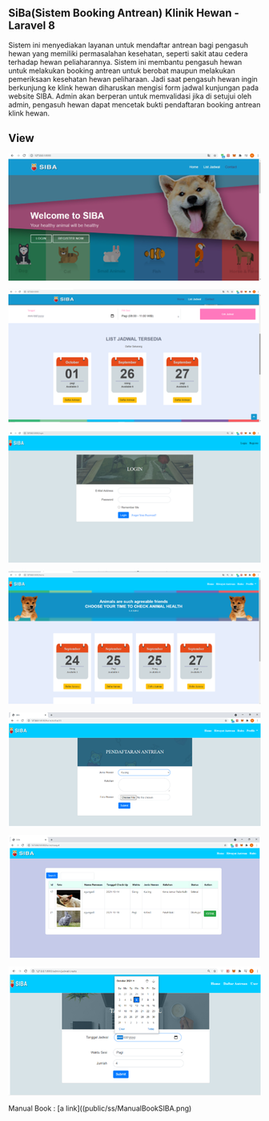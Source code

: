 
## SiBa(Sistem Booking Antrean) Klinik Hewan - Laravel 8

Sistem ini menyediakan layanan untuk mendaftar antrean bagi pengasuh hewan yang memiliki permasalahan kesehatan, seperti sakit atau cedera terhadap hewan peliaharannya. Sistem ini membantu pengasuh hewan untuk melakukan booking antrean untuk berobat maupun melakukan pemeriksaan kesehatan hewan peliharaan. Jadi saat pengasuh hewan ingin berkunjung ke klink hewan diharuskan mengisi form jadwal kunjungan pada website SIBA. Admin akan berperan untuk memvalidasi jika di setujui oleh admin, pengasuh hewan dapat mencetak bukti pendaftaran booking antrean klink hewan.


## View

![Screenshot Tasks B2](public/ss/1.png)


![Screenshot Tasks B2](public/ss/Screenshot_2.png)

![Screenshot Tasks B2](public/ss/Screenshot_4.png)

![Screenshot Tasks B2](public/ss/Screenshot_6.png)

![Screenshot Tasks B2](public/ss/Screenshot_98.png)

![Screenshot Tasks B2](public/ss/Screenshot_11.png)

![Screenshot Tasks B2](public/ss/Screenshot_12.png)

Manual Book :
[a link]((public/ss/ManualBookSIBA.png)


